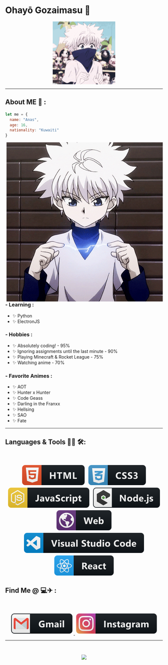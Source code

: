 # Ohayō Gozaimasu 👋
<!-- Huge thanks to https://github.com/Xx-Ashutosh-xX for sharing this beautiful temple. -->

<div align="center">
<img hight="200" width="200" alt="GIF" align="center" src="https://github.com/AnasMeshal/AnasMeshal/blob/main/assets/hi.gif?raw=true">
</div>

***

## About ME 💬 :

```javascript
let me = {
  name: "Anas",
  age: 16,
  nationality: "Kuwaiti"
}
```

<img hight="400" width="500" alt="GIF" align="right" src="https://github.com/AnasMeshal/AnasMeshal/blob/main/assets/me.gif?raw=true">

### - Learning :
- ✨ Python
- ✨ ElectronJS

### - Hobbies : 
- ✨ Absolutely coding! - 95%
- ✨ Ignoring assignments until the last minute - 90%
- ✨ Playing Minecraft & Rocket League - 75%
- ✨ Watching anime - 70%

### - Favorite Animes : 
- ✨ AOT
- ✨ Hunter x Hunter
- ✨ Code Geass
- ✨ Darling in the Franxx
- ✨ Hellsing
- ✨ SAO
- ✨ Fate

***

## Languages & Tools 👨‍💻 🛠:
</br>

<p align="center">

<!-- For more icons please follow  https://github.com/MikeCodesDotNET/ColoredBadges -->
<img src="https://raw.githubusercontent.com/AnasMeshal/AnasMeshal/a3e73d663f9b5ed8bf2154b12c05b4cc219ab982/assets/icon/html.svg" alt="html" style="vertical-align:top; margin:4px">
<img src="https://raw.githubusercontent.com/AnasMeshal/AnasMeshal/a3e73d663f9b5ed8bf2154b12c05b4cc219ab982/assets/icon/css3.svg" alt="css3"  style="vertical-align:top; margin:4px">
<img src="https://raw.githubusercontent.com/AnasMeshal/AnasMeshal/a3e73d663f9b5ed8bf2154b12c05b4cc219ab982/assets/icon/js.svg" alt="javascript" style="vertical-align:top; margin:4px">
<img src="https://raw.githubusercontent.com/AnasMeshal/AnasMeshal/a3e73d663f9b5ed8bf2154b12c05b4cc219ab982/assets/icon/nodejs_larger.svg" alt="node" style="vertical-align:top; margin:4px">
<img src="https://raw.githubusercontent.com/AnasMeshal/AnasMeshal/a3e73d663f9b5ed8bf2154b12c05b4cc219ab982/assets/icon/web.svg" alt="web" style="vertical-align:top; margin:4px">
<img src="https://raw.githubusercontent.com/AnasMeshal/AnasMeshal/a3e73d663f9b5ed8bf2154b12c05b4cc219ab982/assets/icon/visualstudio_code.svg" alt="visualstudio_code" style="vertical-align:top; margin:4px">
<img src="https://raw.githubusercontent.com/AnasMeshal/AnasMeshal/a3e73d663f9b5ed8bf2154b12c05b4cc219ab982/assets/icon/react.svg" alt="react" style="vertical-align:top; margin:4px">
</br>
</p>


## Find Me @ 💻✈ : 
</br>

<p align="center">

<a href = "mailto: fire-ball-kwt@hotmail.com" target="_blank" >
  <img src="https://raw.githubusercontent.com/AnasMeshal/AnasMeshal/a3e73d663f9b5ed8bf2154b12c05b4cc219ab982/assets/icon/gmail.svg" alt="gmail" style="vertical-align:top;       margin:4px">
</a>
<a href="https://www.instagram.com/a.marzou8/?hl=en" target="_blank" >
  <img src="https://raw.githubusercontent.com/AnasMeshal/AnasMeshal/a3e73d663f9b5ed8bf2154b12c05b4cc219ab982/assets/icon/instagram.svg" alt="instagram"  style="vertical-       align:top; margin:4px">
</a>
</br>
</p>

--- 
</br>

<p align="center" >  
  <a href="https://github.com/anuraghazra/github-readme-stats"> 
<img  src="https://github-readme-stats.vercel.app/api?username=AnasMeshal&&show_icons=true&theme=algolia"/>
  </a>
  </p>
 
